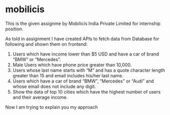 # mobilicis

This is the given assignme by Mobilicis India Private Limited for internship position.

As told in assignment I have created APIs to fetch data from Database for following and shown them on frontend: 
1. Users which have income lower than $5 USD and have a car of brand “BMW” or “Mercedes”.
2. Male Users which have phone price greater than 10,000.
3. Users whose last name starts with “M” and has a quote character length greater than 15 and email includes his/her last name.
4. Users which have a car of brand “BMW”, “Mercedes” or “Audi” and whose email does not include any digit.
5. Show the data of top 10 cities which have the highest number of users and their average income.

Now I am trying to explain you my approach
